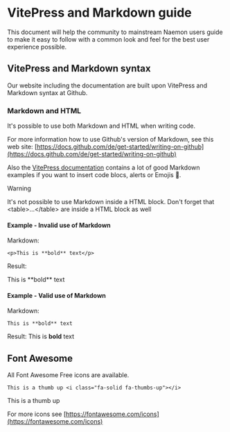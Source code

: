 # VitePress and Markdown guide

This document will help the community to mainstream Naemon users guide to make it easy to follow with a common look and feel for the best user experience possible.

## VitePress and Markdown syntax
Our website including the documentation are built upon VitePress and Markdown syntax at Github.

### Markdown and HTML
It's possible to use both Markdown and HTML when writing code.

For more information how to use Github's version of Markdown, see this web site: [https://docs.github.com/de/get-started/writing-on-github](https://docs.github.com/de/get-started/writing-on-github)

Also the [VitePress documentation](https://vitepress.dev/guide/markdown) contains a lot of good Markdown examples if you want to insert code blocs, alerts or Emojis :tada:.

> [!WARNING]
> It's not possible to use Markdown inside a HTML block. Don't forget that &lt;table&gt;...&lt;/table&gt; are inside a HTML block as well

#### Example - Invalid use of Markdown
Markdown:
```
<p>This is **bold** text</p>
```
Result:
<p>This is **bold** text</p>

#### Example - Valid use of Markdown
Markdown:
```
This is **bold** text
```
Result:
This is **bold** text


## Font Awesome
All Font Awesome Free icons are available.

```
This is a thumb up <i class="fa-solid fa-thumbs-up"></i>
```

This is a thumb up <i class="fa-solid fa-thumbs-up"></i>

For more icons see [https://fontawesome.com/icons](https://fontawesome.com/icons)
